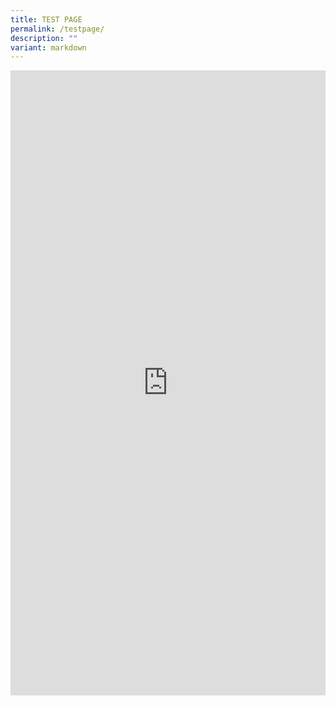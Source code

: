 ```yaml
---
title: TEST PAGE
permalink: /testpage/
description: ""
variant: markdown
---
```

<iframe allow="autoplay; clipboard-write; encrypted-media; picture-in-picture; web-share" allowfullscreen="true" frameborder="0" scrolling="no" style="border:none;overflow:hidden" height="1000px" width="100%" src="https://www.facebook.com/plugins/post.php?href=https%3A%2F%2Fwww.facebook.com%2Falpshealthcaresupplychain%2Fposts%2Fpfbid0xyqTVW9MnELuSGBr4ZHxEFXPqpyzcQNSswy3jtCsg8CpaWxUpNPqRhQNfEx6fPkal&amp;show_text=true&amp;width=960"></iframe>